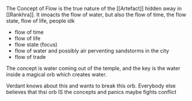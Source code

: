 The Concept of Flow is the true nature of the [[Artefact]] hidden away in [[Rankhra]]. It imoacts the flow of water, but also the flow of time, the flow state, flow of life, people idk

- flow of time
- flow of life
- flow state (focus)
- flow of water and possibly air perventing sandstorms in the city
- flow of trade


The concept is water coming out of the temple, and the key is the water inside a magical orb which creates water.

Verdant knows about this and wants to break this orb. Everybody else believes that thsi orb IS the concepts and panics maybe fights conflict
